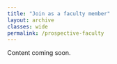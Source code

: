```yaml
---
title: "Join as a faculty member"
layout: archive
classes: wide
permalink: /prospective-faculty
---
```

Content coming soon.

